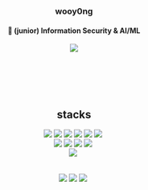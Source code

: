 ### <div align='center'>wooy0ng</div>
#### <div align='center'>🧾 (junior)  Information Security & AI/ML </div>
<div align='center'><a href="https://blog.naver.com/yygg9800" target="_blank"><img src="https://img.shields.io/badge/Blog-brightgreen?style=flat-square&logo=Naver&logoColor=white"/></a></div>
  


<br><br><br><br>
## <div align='center'>stacks</div>   
<div align='center'><img src="https://img.shields.io/badge/Python-3776AB?style=flat-square&logo=Python&logoColor=white"/></a>&nbsp<img src="https://img.shields.io/badge/HTML5-E34F26?style=flat-square&logo=HTML5&logoColor=white"/></a>&nbsp<img src="https://img.shields.io/badge/CSS3-1572B6?style=flat-square&logo=CSS3&logoColor=white"/></a>&nbsp<img src="https://img.shields.io/badge/JavaScript-F7DF1E?style=flat-square&logo=JavaScript&logoColor=white"/></a>&nbsp<img src="https://img.shields.io/badge/c++-00599C?style=flat-square&logo=c%2B%2B&logoColor=white"/></a>&nbsp<img src="https://img.shields.io/badge/Kotlin-7F52FF?style=flat-square&logo=Kotlin&logoColor=white"/></a>&nbsp</div>

<div align='center'><img src="https://img.shields.io/badge/PyTorch-EE4C2C?EE4C2C=flat-square&logo=PyTorch&logoColor=white"/></a>&nbsp<img src="https://img.shields.io/badge/React-61DAFB?style=flat-square&logo=React&logoColor=white"/></a>&nbsp<img src="https://img.shields.io/badge/Docker-2496ED?style=flat-square&logo=Docker&logoColor=white"/></a>&nbsp<img src="https://img.shields.io/badge/NGINX-009639?style=flat-square&logo=NGINX&logoColor=white"/></a>&nbsp
</div>
<div align='center'><img src="https://img.shields.io/badge/Amazon AWS-232F3E?style=flat-square&logo=Amazon%20AWS&logoColor=white"/></a>&nbsp </p>
</div>
<br>
<div align='center'><img src="https://img.shields.io/badge/Adobe Premiere Pro-9999FF?style=flat-square&logo=Adobe%20Premiere%20Pro&logoColor=white"/></a>&nbsp<img src="https://img.shields.io/badge/Adobe After Effects-9999FF?style=flat-square&logo=Adobe%20After%20Effects&logoColor=white"/></a>&nbsp<img src="https://img.shields.io/badge/Adobe Photoshop-31A8FF?style=flat-square&logo=Adobe%20Photoshop&logoColor=white"/></a>&nbsp</p>
</div>


<!--
**wooy0ng/wooy0ng** is a ✨ _special_ ✨ repository because its `README.md` (this file) appears on your GitHub profile.

Here are some ideas to get you started:

- 🔭 I’m currently working on ...
- 🌱 I’m currently learning ...
- 👯 I’m looking to collaborate on ...
- 🤔 I’m looking for help with ...
- 💬 Ask me about ...
- 📫 How to reach me: ...
- 😄 Pronouns: ...
- ⚡ Fun fact: ...
-->
